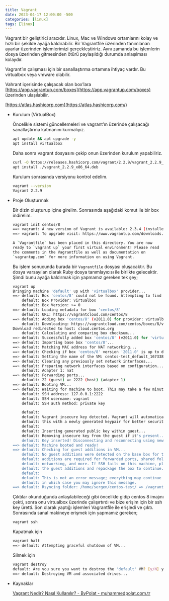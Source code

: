 ```yaml
---
title: Vagrant
date: 2023-04-17 12:00:00 -500
categories: [linux]
tags: [linux]
---
```


Vagrant bir geliştirici aracıdır. Linux, Mac ve Windows ortamlarını kolay ve hızlı bir şekilde ayağa kaldırabilir. Bir Vagrantfile üzerinden tanımlanan ayarlar üzerinden işlemlerimizi gerçekleştiririz. Aynı zamanda bu işlemlerin dosya üzerinden gitmesinden ötürü paylaşıldığı durumda anlaşılması kolaydır. 

Vagrant’ın çalışması için bir sanallaştırma ortamına ihtiyaç vardır. Bu virtualbox veya vmware olabilir.

Vahrant içerisinde çalışacak olan box’lara [https://app.vagrantup.com/boxes](https://app.vagrantup.com/boxes) üzerinden ulaşılabilir. 

[https://atlas.hashicorp.com](https://atlas.hashicorp.com/)

- Kurulum (VirtualBox)
    
    Öncelikle sistemi güncellemeleri ve vagrant’ın üzerinde çalışacağı sanallaştırma katmanını kurmalıyız.
    
    ```bash
    apt update && apt upgrade -y
    apt install virtualbox
    ```
    
    Daha sonra vagrant dosyasını çekip onun üzerinden kurulum yapabiliriz.
    
    ```bash
    curl -O https://releases.hashicorp.com/vagrant/2.2.9/vagrant_2.2.9_x86_64.deb
    apt install ./vagrant_2.2.9_x86_64.deb
    ```
    
    Kurulum sonrasında versiyonu kontrol edelim.
    
    ```bash
    vagrant --version
    Vagrant 2.2.9
    ```
    
- Proje Oluşturmak
    
    Bir dizin oluşturup içine girelim. Sonrasında aşağıdaki komut ile bir box indirelim.
    
    ```bash
    vagrant init centos/8
    ==> vagrant: A new version of Vagrant is available: 2.3.4 (installed version: 2.2.9)!
    ==> vagrant: To upgrade visit: https://www.vagrantup.com/downloads.html
    
    A `Vagrantfile` has been placed in this directory. You are now
    ready to `vagrant up` your first virtual environment! Please read
    the comments in the Vagrantfile as well as documentation on
    `vagrantup.com` for more information on using Vagrant.
    ```
    
    Bu işlem sonucunda burada bir `Vagrantfile` dosyası oluşacaktır. Bu dosya varsayılan olarak Ruby dosya tanımlayıcısı ile birlikte gelecektir. Şimdi bunu ayağa kaldırmak için yapmamız gereken tek şey;
    
    ```bash
    vagrant up
    Bringing machine 'default' up with 'virtualbox' provider...
    ==> default: Box 'centos/8' could not be found. Attempting to find and install...
        default: Box Provider: virtualbox
        default: Box Version: >= 0
    ==> default: Loading metadata for box 'centos/8'
        default: URL: https://vagrantcloud.com/centos/8
    ==> default: Adding box 'centos/8' (v2011.0) for provider: virtualbox
        default: Downloading: https://vagrantcloud.com/centos/boxes/8/versions/2011.0/providers/virtualbox.box
    Download redirected to host: cloud.centos.org
        default: Calculating and comparing box checksum...
    ==> default: Successfully added box 'centos/8' (v2011.0) for 'virtualbox'!
    ==> default: Importing base box 'centos/8'...
    ==> default: Matching MAC address for NAT networking...
    ==> default: Checking if box 'centos/8' version '2011.0' is up to date...
    ==> default: Setting the name of the VM: centos-test_default_1673384215218_9454
    ==> default: Clearing any previously set network interfaces...
    ==> default: Preparing network interfaces based on configuration...
        default: Adapter 1: nat
    ==> default: Forwarding ports...
        default: 22 (guest) => 2222 (host) (adapter 1)
    ==> default: Booting VM...
    ==> default: Waiting for machine to boot. This may take a few minutes...
        default: SSH address: 127.0.0.1:2222
        default: SSH username: vagrant
        default: SSH auth method: private key
    
        default: 
        default: Vagrant insecure key detected. Vagrant will automatically replace
        default: this with a newly generated keypair for better security.
        default: 
        default: Inserting generated public key within guest...
        default: Removing insecure key from the guest if it's present...
        default: Key inserted! Disconnecting and reconnecting using new SSH key...
    ==> default: Machine booted and ready!
    ==> default: Checking for guest additions in VM...
        default: No guest additions were detected on the base box for this VM! Guest
        default: additions are required for forwarded ports, shared folders, host only
        default: networking, and more. If SSH fails on this machine, please install
        default: the guest additions and repackage the box to continue.
        default: 
        default: This is not an error message; everything may continue to work properly,
        default: in which case you may ignore this message.
    ==> default: Rsyncing folder: /home/sergen/centos-test/ => /vagrant
    ```
    
    Çıktılar okunduğunda anlaşılabileceği gibi öncelikle gidip centos 8 imajını çekti, sonra onu virtualbox üzerinde çalışırtırdı ve bize erişim için bir ssh key üretti. Son olarak yaptığı işlemleri Vagrantfile ile erişledi ve çıktı. Sonrasında sanal makineye erişmek için yapmamız gereken;
    
    ```bash
    vagrant ssh
    ```
    
    Kapatmak için
    
    ```bash
    vagrant halt
    ==> default: Attempting graceful shutdown of VM...
    ```
    
    Silmek için
    
    ```bash
    vagrant destroy
    default: Are you sure you want to destroy the 'default' VM? [y/N] y
    ==> default: Destroying VM and associated drives...
    ```
    

- Kaynaklar
    
    [Vagrant Nedir? Nasıl Kullanılır? - ByPolat - muhammedpolat.com.tr](https://youtu.be/Pm-X6AuBMfo)
    
    [](https://linuxize.com/post/how-to-install-vagrant-on-ubuntu-20-04/)